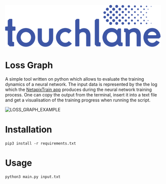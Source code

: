 ![LOGO](https://github.com/touchlane/Netapix/blob/master/assets/logo.svg)

# Loss Graph
A simple tool written on python which allows to evaluate the training dynamics of a neural network. The input data is represented by the the log which the [NetapixTrain app](https://github.com/touchlane/Netapix) produces during the neural network training process. One can copy the output from the terminal, insert it into a text file and get a visualisation of the training progress when running the script.

![LOSS_GRAPH_EXAMPLE](https://github.com/touchlane/Netapix/blob/loss_graph/assets/loss_example.png)

# Installation
```
pip3 install -r requirements.txt
```
# Usage
```
python3 main.py input.txt
```
